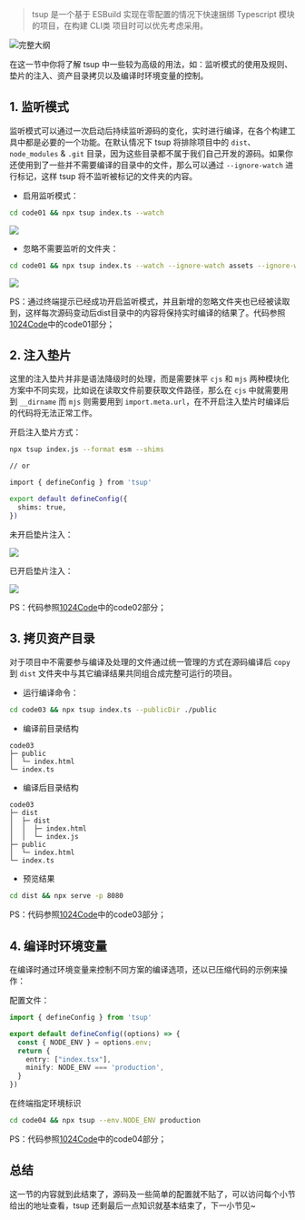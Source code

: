 > tsup 是一个基于 ESBuild 实现在零配置的情况下快速捆绑 Typescript 模块的项目，在构建 CLI类 项目时可以优先考虑采用。

![完整大纲](https://picgo-2022.oss-cn-beijing.aliyuncs.com/202308101429193.png)

在这一节中你将了解 tsup 中一些较为高级的用法，如：监听模式的使用及规则、垫片的注入、资产目录拷贝以及编译时环境变量的控制。

## 1. 监听模式

监听模式可以通过一次启动后持续监听源码的变化，实时进行编译，在各个构建工具中都是必要的一个功能。在默认情况下 tsup 将排除项目中的 `dist`、`node_modules` & `.git` 目录，因为这些目录都不属于我们自己开发的源码。如果你还使用到了一些并不需要编译的目录中的文件，那么可以通过 `--ignore-watch` 进行标记，这样 tsup 将不监听被标记的文件夹的内容。

- 启用监听模式：
```bash
cd code01 && npx tsup index.ts --watch
```
![](https://temp-files-20221205.oss-cn-hangzhou.aliyuncs.com/picgo/202301300925388.png)

- 忽略不需要监听的文件夹：
```bash
cd code01 && npx tsup index.ts --watch --ignore-watch assets --ignore-watch public
```
![](https://temp-files-20221205.oss-cn-hangzhou.aliyuncs.com/picgo/202301300926717.png)

PS：通过终端提示已经成功开启监听模式，并且新增的忽略文件夹也已经被读取到，这样每次源码变动后dist目录中的内容将保持实时编译的结果了。代码参照[1024Code](https://1024code.com/codecubes/5uvlqfb)中的code01部分；

## 2. 注入垫片

这里的注入垫片并非是语法降级时的处理，而是需要抹平 `cjs` 和 `mjs` 两种模块化方案中不同实现，比如说在读取文件前要获取文件路径，那么在 `cjs` 中就需要用到 `__dirname` 而 `mjs` 则需要用到 `import.meta.url`，在不开启注入垫片时编译后的代码将无法正常工作。

开启注入垫片方式：

```bash
npx tsup index.js --format esm --shims

// or

import { defineConfig } from 'tsup'

export default defineConfig({
  shims: true,
})
```
未开启垫片注入：

![](https://temp-files-20221205.oss-cn-hangzhou.aliyuncs.com/picgo/202301300949653.png)

已开启垫片注入：

![](https://temp-files-20221205.oss-cn-hangzhou.aliyuncs.com/picgo/202301300949098.png)

PS：代码参照[1024Code](https://1024code.com/codecubes/5uvlqfb)中的code02部分；

## 3. 拷贝资产目录

对于项目中不需要参与编译及处理的文件通过统一管理的方式在源码编译后 `copy` 到 `dist` 文件夹中与其它编译结果共同组合成完整可运行的项目。

- 运行编译命令：
```bash
cd code03 && npx tsup index.ts --publicDir ./public
```

- 编译前目录结构
```
code03
├─ public
│  └─ index.html
└─ index.ts
```

- 编译后目录结构
```
code03
├─ dist
│  ├─ dist
│  │  ├─ index.html
│  │  └─ index.js
├─ public
│  └─ index.html
└─ index.ts
```

- 预览结果
```bash
cd dist && npx serve -p 8080
```

PS：代码参照[1024Code](https://1024code.com/codecubes/5uvlqfb)中的code03部分；

## 4. 编译时环境变量

在编译时通过环境变量来控制不同方案的编译选项，还以已压缩代码的示例来操作：

配置文件：

```typescript
import { defineConfig } from 'tsup'

export default defineConfig((options) => {
  const { NODE_ENV } = options.env;
  return {
    entry: ["index.tsx"],
  	minify: NODE_ENV === 'production',
  }
})
```

在终端指定环境标识

```bash
cd code04 && npx tsup --env.NODE_ENV production
```

PS：代码参照[1024Code](https://1024code.com/codecubes/5uvlqfb)中的code04部分；

<PreviewCode url="https://1024code.com/embed-ide/@小鑫同学/5uvlqfb" />

## 总结

这一节的内容就到此结束了，源码及一些简单的配置就不贴了，可以访问每个小节给出的地址查看，tsup 还剩最后一点知识就基本结束了，下一小节见~
